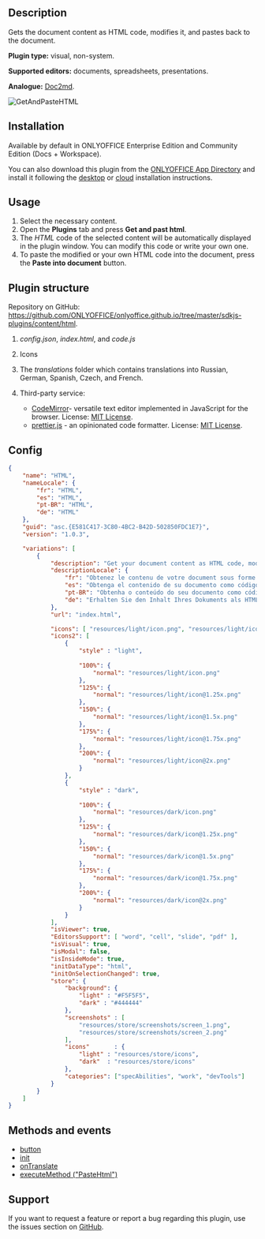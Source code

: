 ## Description

Gets the document content as HTML code, modifies it, and pastes back to the document.

**Plugin type:** visual, non-system.

**Supported editors:** documents, spreadsheets, presentations.

**Analogue:** [Doc2md](https://github.com/ONLYOFFICE/onlyoffice.github.io/tree/master/sdkjs-plugins/content/doc2md).

![GetAndPasteHTML](/assets/images/plugins/gifs/get-and-paste-html.gif)

## Installation

Available by default in ONLYOFFICE Enterprise Edition and Community Edition (Docs + Workspace).

You can also download this plugin from the [ONLYOFFICE App Directory](https://www.onlyoffice.com/en/app-directory/html) and install it following the [desktop](../../Adding%20plugins/ONLYOFFICE%20Desktop%20Editors/index.md) or [cloud](../../Adding%20plugins/ONLYOFFICE%20Cloud/index.md) installation instructions.

## Usage

1. Select the necessary content.
2. Open the **Plugins** tab and press **Get and past html**.
3. The *HTML* code of the selected content will be automatically displayed in the plugin window. You can modify this code or write your own one.
4. To paste the modified or your own HTML code into the document, press the **Paste into document** button.

## Plugin structure

Repository on GitHub: <https://github.com/ONLYOFFICE/onlyoffice.github.io/tree/master/sdkjs-plugins/content/html>.

1. *config.json*, *index.html*, and *code.js*

2. Icons

3. The *translations* folder which contains translations into Russian, German, Spanish, Czech, and French.

4. Third-party service:

   * [CodeMirror](https://codemirror.net/)- versatile text editor implemented in JavaScript for the browser. License: [MIT License](https://github.com/ONLYOFFICE/onlyoffice.github.io/blob/master/sdkjs-plugins/content/html/licenses/codemirror.license).
   * [prettier.js](https://github.com/prettier/prettier) - an opinionated code formatter. License: [MIT License](https://github.com/ONLYOFFICE/onlyoffice.github.io/blob/master/sdkjs-plugins/content/html/licenses/prettier.license).

## Config

``` json
{
    "name": "HTML",
    "nameLocale": {
        "fr": "HTML",
        "es": "HTML",
        "pt-BR": "HTML",
        "de": "HTML"
    },
    "guid": "asc.{E581C417-3C80-4BC2-B42D-502850FDC1E7}",
    "version": "1.0.3",

    "variations": [
        {
            "description": "Get your document content as HTML code, modify it, and paste back to the document.",
            "descriptionLocale": {
                "fr": "Obtenez le contenu de votre document sous forme de code HTML, modifiez-le et collez-le dans le document.",
                "es": "Obtenga el contenido de su documento como código HTML, modifíquelo y péguelo de nuevo en el documento.",
                "pt-BR": "Obtenha o conteúdo do seu documento como código HTML, modifique-o e cole-o novamente no documento.",
                "de": "Erhalten Sie den Inhalt Ihres Dokuments als HTML-Code, modifizieren und fügen Sie ihn wieder ins Dokument ein."
            },
            "url": "index.html",

            "icons": [ "resources/light/icon.png", "resources/light/icon@2x.png" ],
            "icons2": [
                {
                    "style" : "light",
                    
                    "100%": {
                        "normal": "resources/light/icon.png"
                    },
                    "125%": {
                        "normal": "resources/light/icon@1.25x.png"
                    },
                    "150%": {
                        "normal": "resources/light/icon@1.5x.png"
                    },
                    "175%": {
                        "normal": "resources/light/icon@1.75x.png"
                    },
                    "200%": {
                        "normal": "resources/light/icon@2x.png"
                    }
                },
                {
                    "style" : "dark",
                    
                    "100%": {
                        "normal": "resources/dark/icon.png"
                    },
                    "125%": {
                        "normal": "resources/dark/icon@1.25x.png"
                    },
                    "150%": {
                        "normal": "resources/dark/icon@1.5x.png"
                    },
                    "175%": {
                        "normal": "resources/dark/icon@1.75x.png"
                    },
                    "200%": {
                        "normal": "resources/dark/icon@2x.png"
                    }
                }
            ],
            "isViewer": true,
            "EditorsSupport": [ "word", "cell", "slide", "pdf" ],
            "isVisual": true,
            "isModal": false,
            "isInsideMode": true,
            "initDataType": "html",
            "initOnSelectionChanged": true,
            "store": {
                "background": {
                    "light" : "#F5F5F5",
                    "dark" : "#444444"
                },
                "screenshots" : [
                    "resources/store/screenshots/screen_1.png",
                    "resources/store/screenshots/screen_2.png"
                ],
                "icons"       : {
                    "light" : "resources/store/icons",
                    "dark"  : "resources/store/icons"
                },
                "categories": ["specAbilities", "work", "devTools"]
            }
        }
    ]
}
```

## Methods and events

* [button](/plugin/events/button)
* [init](/plugin/events/init)
* [onTranslate](/plugin/events/ontranslate)
* [executeMethod ("PasteHtml")](/plugin/executemethod/common/pastehtml)

## Support

If you want to request a feature or report a bug regarding this plugin, use the issues section on [GitHub](https://github.com/ONLYOFFICE/onlyoffice.github.io/issues).
